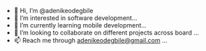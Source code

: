- 👋 Hi, I’m @adenikeodegbile
- 👀 I’m interested in software development...
- 🌱 I’m currently learning mobile development...
- 💞️ I’m looking to collaborate on different projects across board ...
- 📫 Reach me through adenikeodegbile@gmail.com  ...

<!---
adenikeodegbile/adenikeodegbile is a ✨ special ✨ repository because its `README.md` (this file) appears on your GitHub profile.
You can click the Preview link to take a look at your changes.
--->
